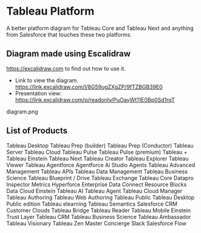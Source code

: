 # Tableau Platform
A better platform diagram for Tableau Core and Tableau Next and anything from Salesforce that touches these two platforms.

## Diagram made using Escalidraw
https://excalidraw.com to find out how to use it. 

 - Link to view the diagram. https://link.excalidraw.com/l/8G59ugZXgZP/9fTZBGB39E0 
 - Presentation view: https://link.excalidraw.com/p/readonly/PuOayWt11E0Bp0Sd1rqT

diagram.png

## List of Products 
Tableau Desktop
Tableau Prep (builder)
Tableau Prep (Conductor)
Tableau Server
Tableau Cloud
Tableau Pulse
Tableau Pulse (premium)
Tableau +
Tableau Einstein
Tableau Next
Tableau Creator
Tableau Explorer
Tableau Viewer
Tableau
Agentforce
Agentforce Ai Studio
Agents
Tableau Advanced Management
Tableau APIs
Tableau Data Management
Tableau Business Science
Tableau Blueprint / Drive
Tableau Exchange
Tableau Core
Datapro
Inspector
Metrics
Hyperforce
Enterprise
Data Connect
Resource Blocks
Data Cloud
Einstein
Tableau AI
Tableau Agent
Tableau Cloud Manager
Tableau Authoring
Tableau Web Authoring
Tableau Public
Tableau Desktop Public edition
Tableau elearning
Tableau Semantics
Salesforce CRM
Customer Clouds
Tableau Bridge
Tableau Reader
Tableau Mobile
Einstein Trust Layer
Tableau CRM
Tableau Business Science
Tableau Ambassador
Tableau Visionary
Tableau Zen Master
Concierge
Slack
Salesforce Flow
